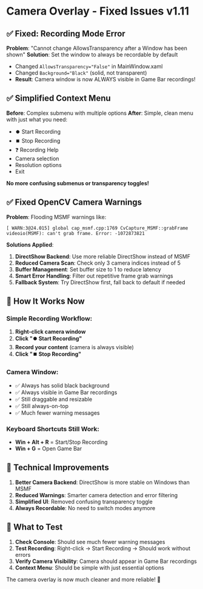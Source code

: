 # Camera Overlay - Fixed Issues v1.11

## ✅ **Fixed: Recording Mode Error**

**Problem**: "Cannot change AllowsTransparency after a Window has been shown"
**Solution**: Set the window to always be recordable by default
- Changed `AllowsTransparency="False"` in MainWindow.xaml
- Changed `Background="Black"` (solid, not transparent)
- **Result**: Camera window is now ALWAYS visible in Game Bar recordings!

## ✅ **Simplified Context Menu**

**Before**: Complex submenu with multiple options
**After**: Simple, clean menu with just what you need:
- ⏺️ Start Recording
- ⏹️ Stop Recording  
- ❓ Recording Help
- Camera selection
- Resolution options
- Exit

**No more confusing submenus or transparency toggles!**

## ✅ **Fixed OpenCV Camera Warnings**

**Problem**: Flooding MSMF warnings like:
```
[ WARN:3@24.015] global cap_msmf.cpp:1769 CvCapture_MSMF::grabFrame videoio(MSMF): can't grab frame. Error: -1072873821
```

**Solutions Applied**:
1. **DirectShow Backend**: Use more reliable DirectShow instead of MSMF
2. **Reduced Camera Scan**: Check only 3 camera indices instead of 5
3. **Buffer Management**: Set buffer size to 1 to reduce latency
4. **Smart Error Handling**: Filter out repetitive frame grab warnings
5. **Fallback System**: Try DirectShow first, fall back to default if needed

## 🎯 **How It Works Now**

### Simple Recording Workflow:
1. **Right-click camera window**
2. **Click "⏺️ Start Recording"**
3. **Record your content** (camera is always visible)
4. **Click "⏹️ Stop Recording"**

### Camera Window:
- ✅ Always has solid black background
- ✅ Always visible in Game Bar recordings
- ✅ Still draggable and resizable
- ✅ Still always-on-top
- ✅ Much fewer warning messages

### Keyboard Shortcuts Still Work:
- **Win + Alt + R** = Start/Stop Recording
- **Win + G** = Open Game Bar

## 🔧 **Technical Improvements**

1. **Better Camera Backend**: DirectShow is more stable on Windows than MSMF
2. **Reduced Warnings**: Smarter camera detection and error filtering
3. **Simplified UI**: Removed confusing transparency toggle
4. **Always Recordable**: No need to switch modes anymore

## 🚀 **What to Test**

1. **Check Console**: Should see much fewer warning messages
2. **Test Recording**: Right-click → Start Recording → Should work without errors
3. **Verify Camera Visibility**: Camera should appear in Game Bar recordings
4. **Context Menu**: Should be simple with just essential options

The camera overlay is now much cleaner and more reliable! 🎉
